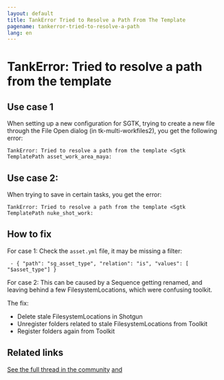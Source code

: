 ```yaml
---
layout: default
title: TankError Tried to Resolve a Path From The Template
pagename: tankerror-tried-to-resolve-a-path
lang: en
---
```


# TankError: Tried to resolve a path from the template

## Use case 1

When setting up a new configuration for SGTK, trying to create a new file through the File Open dialog (in tk-multi-workfiles2), you get the following error:

```
TankError: Tried to resolve a path from the template <Sgtk TemplatePath asset_work_area_maya:
```

## Use case 2: 

When trying to save in certain tasks, you get the error:

```
TankError: Tried to resolve a path from the template <Sgtk TemplatePath nuke_shot_work:
```


## How to fix

For case 1: Check the `asset.yml` file, it may be missing a filter:

` - { "path": "sg_asset_type", "relation": "is", "values": [ "$asset_type"] }`

For case 2: This can be caused by a Sequence getting renamed, and leaving behind a few FilesystemLocations, which were confusing toolkit.  

The fix:

- Delete stale FilesystemLocations in Shotgun
- Unregister folders related to stale FilesystemLocations from Toolkit
- Register folders again from Toolkit


## Related links

[See the full thread in the community](https://community.shotgridsoftware.com/t/error-when-resolving-path-from-template-at-new-file-open-missing-fields/6468/10)
[and](https://community.shotgridsoftware.com/t/unable-to-save-file-in-a-specific-task/9686)
